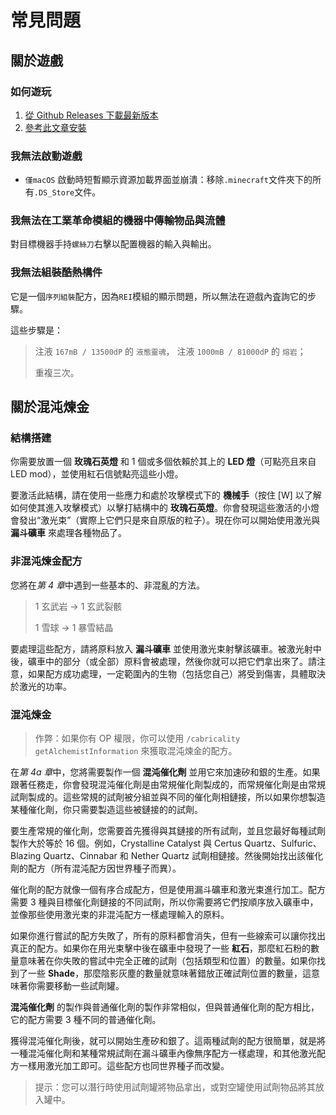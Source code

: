# 常見問題

## 關於遊戲

### 如何遊玩

1. [從 Github Releases 下載最新版本](https://github.com/JieningYu/Cabricality/releases)
2. [參考此文章安裝](https://docs.modrinth.com/docs/modpacks/playing_modpacks/)

### 我無法啟動遊戲

-   `僅macOS` 啟動時短暫顯示資源加載界面並崩潰：移除`.minecraft`文件夾下的所有`.DS_Store`文件。

### 我無法在工業革命模組的機器中傳輸物品與流體

對目標機器手持`螺絲刀`右擊以配置機器的輸入與輸出。

### 我無法組裝酷熱構件

它是一個`序列組裝`配方，因為`REI`模組的顯示問題，所以無法在遊戲內査詢它的步驟。

這些步驟是：

> 注液 `167mB / 13500dP` 的 `液態靈魂`，
> 注液 `1000mB / 81000dP` 的 `熔岩`；
>
> 重複三次。

## 關於混沌煉金

### 結構搭建

你需要放置一個 **玫瑰石英燈** 和 1 個或多個依賴於其上的 **LED 燈**（可點亮且來自 LED mod），並使用紅石信號點亮這些小燈。

要激活此結構，請在使用一些應力和處於攻擊模式下的 **機械手**（按住 \[W\] 以了解如何使其進入攻擊模式）以擊打結構中的 **玫瑰石英燈**。你會發現這些激活的小燈會發出“激光束”（實際上它們只是來自原版的粒子）。現在你可以開始使用激光與 **漏斗礦車** 來處理各種物品了。

### 非混沌煉金配方

您將在*第 4 章*中遇到一些基本的、非混亂的方法。

> 1 玄武岩 -> 1 玄武裂骸
>
> 1 雪球 -> 1 暴雪結晶

要處理這些配方，請將原料放入 **漏斗礦車** 並使用激光束射擊該礦車。被激光射中後，礦車中的部分（或全部）原料會被處理，然後你就可以把它們拿出來了。請注意，如果配方成功處理，一定範圍內的生物（包括您自己）將受到傷害，具體取決於激光的功率。

### 混沌煉金

> 作弊：如果你有 OP 權限，你可以使用 `/cabricality getAlchemistInformation` 來獲取混沌煉金的配方。

在*第 4a 章*中，您將需要製作一個 **混沌催化劑** 並用它來加速矽和銀的生產。如果跟著任務走，你會發現混沌催化劑是由常規催化劑製成的，而常規催化劑是由常規試劑製成的。這些常規的試劑被分組並與不同的催化劑相鏈接，所以如果你想製造某種催化劑，你只需要製造這些被鏈接的的試劑。

要生產常規的催化劑，您需要首先獲得與其鏈接的所有試劑，並且您最好每種試劑製作大於等於 16 個。例如，Crystalline Catalyst 與 Certus Quartz、Sulfuric、Blazing Quartz、Cinnabar 和 Nether Quartz 試劑相鏈接。然後開始找出該催化劑的配方（所有混沌配方因世界種子而異）。

催化劑的配方就像一個有序合成配方，但是使用漏斗礦車和激光束進行加工。配方需要 3 種與目標催化劑鏈接的不同試劑，所以你需要將它們按順序放入礦車中，並像那些使用激光束的非混沌配方一樣處理輸入的原料。

如果你進行嘗試的配方失敗了，所有的原料都會消失，但有一些線索可以讓你找出真正的配方。如果你在用光束擊中後在礦車中發現了一些 **紅石**，那麼紅石粉的數量意味著在你失敗的嘗試中完全正確的試劑（包括類型和位置）的數量。如果你找到了一些 **Shade**，那麼陰影灰塵的數量就意味著錯放正確試劑位置的數量，這意味著你需要移動一些試劑罐。

**混沌催化劑** 的製作與普通催化劑的製作非常相似，但與普通催化劑的配方相比，它的配方需要 3 種不同的普通催化劑。

獲得混沌催化劑後，就可以開始生產矽和銀了。這兩種試劑的配方很簡單，就是將一種混沌催化劑和某種常規試劑在漏斗礦車內像無序配方一樣處理，和其他激光配方一樣用激光加工即可。這些配方也同世界種子而改變。

> 提示：您可以潛行時使用試劑罐將物品拿出，或對空罐使用試劑物品將其放入罐中。
